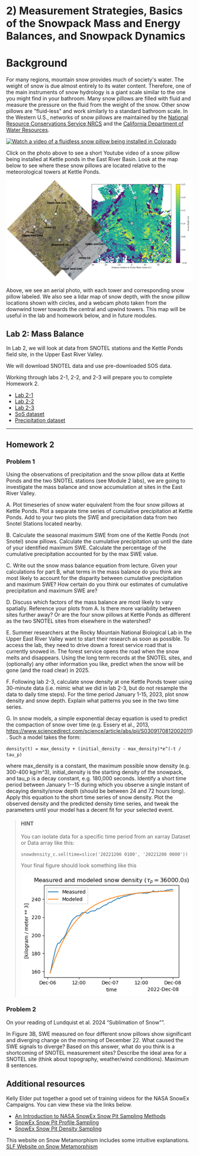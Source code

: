 # 2) Measurement Strategies, Basics of the Snowpack Mass and Energy Balances, and Snowpack Dynamics 

# Background

For many regions, mountain snow provides much of society's water.  The weight of snow is due almost entirely to its water content.  Therefore, one of the main instruments of snow hydrology is a giant scale similar to the one you might find in your bathroom.  Many snow pillows are filled with fluid and measure the pressure on the fluid from the weight of the snow. Other snow pillows are "fluid-less" and work similarly to a standard bathroom scale. In the Western U.S., networks of snow pillows are maintained by the [National Resource Conservations Service,NRCS](https://www.nrcs.usda.gov/wps/portal/wcc/home/quicklinks/imap) and the [California Department of Water Resources](https://cdec.water.ca.gov/snow/).

[![Watch a video of a fluidless snow pillow being installed in Colorado](https://img.youtube.com/vi/6Ivn666w5xo/default.jpg)](https://www.youtube.com/watch?v=6Ivn666w5xo)

Click on the photo above to see a short Youtube video of a snow pillow being installed at Kettle ponds in the East River Basin. Look at the map below to see where these snow pillows are located relative to the meteorological towers at Kettle Ponds.

![Here is a map of where the Kettle Ponds pillows are located](data/KettlePondsPillowlidarmap.png)

Above, we see an aerial photo, with each tower and corresponding snow pillow labeled.  We also see a lidar map of snow depth, with the snow pillow locations shown with circles, and a webcam photo taken from the downwind tower towards the central and upwind towers. This map will be useful in the lab and homework below, and in future modules.

## Lab 2: Mass Balance

In Lab 2, we will look at data from SNOTEL stations and the Kettle Ponds field site, in the Upper East River Valley. 

We will download SNOTEL data and use pre-downloaded SOS data. 

Working through labs 2-1, 2-2, and 2-3 will prepare you to complete Homework 2. 

* [Lab 2-1](lab2/lab2-1.ipynb)
* [Lab 2-2](lab2/lab2-2.ipynb)
* [Lab 2-3](lab2/lab2-3.ipynb)
* [SoS dataset](data/sos_full_dataset_30min.nc)
* [Precipitation dataset](data/kettle_ponds_precip.csv)

---

## Homework 2

### Problem 1

Using the observations of precipitation and the snow pillow data at Kettle Ponds and the two SNOTEL stations (see Module 2 labs), we are going to investigate the mass balance and snow accumulation at sites in the East River Valley.

A. Plot timeseries of snow water equivalent from the four snow pillows at Kettle Ponds. Plot a separate time series of cumulative precipitation at Kettle Ponds.  Add to your two plots the SWE and precipitation data from two Snotel Stations located nearby.

B. Calculate the seasonal maximum SWE from one of the Kettle Ponds (not Snotel) snow pillows. Calculate the cumulative precipitation up until the date of your identified maximum SWE. Calculate the percentage of the cumulative precipitation accounted for by the max SWE value.

C. Write out the snow mass balance equation from lecture.  Given your calculations for part B, what terms in the mass balance do you think are most likely to account for the disparity between cumulative precipitation and maximum SWE? How certain do you think our estimates of cumulative precipitation and maximum SWE are?

D. Discuss which factors of the mass balance are most likely to vary spatially. Reference your plots from A. Is there more variability between sites further away?  Or are the four snow pillows at Kettle Ponds as different as the two SNOTEL sites from elsewhere in the watershed?

E. Summer researchers at the Rocky Mountain National Biological Lab in the Upper East River Valley want to start their research as soon as possible. To access the lab, they need to drive down a forest service road that is currently snowed in.  The forest service opens the road when the snow melts and disappears. Using the long term records at the SNOTEL sites, and (optionally) any other information you like, predict when the snow will be gone (and the road clear) in 2025.

F. Following lab 2-3, calculate snow density at one Kettle Ponds tower using 30-minute data (i.e. mimic what we did in lab 2-3, but do not resample the data to daily time steps). For the time period January 1-15, 2023, plot snow density and snow depth. Explain what patterns you see in the two time series.

G. In snow models, a simple exponential decay equation is used to predict the compaction of snow over time (e.g. Essery et al., 2013, https://www.sciencedirect.com/science/article/abs/pii/S0309170812002011). Such a model takes the form:
```
density(t) = max_density + (initial_density - max_density)*e^(-t / tau_p)
```
where max_density is a constant, the maximum possible snow density (e.g. 300-400 kg/m^3), initial_density is the starting density of the snowpack, and tau_p is a decay constant, e.g. 180,000 seconds. 
Identify a short time period between January 1--15 during which you observe a single instant of decaying density/snow depth (should be between 24 and 72 hours long).
Apply this equation to the short time series of snow density.
Plot the observed density and the predicted density time series, and tweak the parameters until your model has a decent fit for your selected event.

> #### HINT
> You can isolate data for a specific time period from an xarray Dataset or Data array like this:
> ```
> snowdensity_c.sel(time=slice('20221206 0100', '20221208 0000'))
> ```
> Your final figure should look something like this 
> 
> ![Snow density, modeled + measured](data/snow_density_model_example.png)


### Problem 2
On your reading of Lundquist et al. 2024 “Sublimation of Snow””.

In Figure 3B, SWE measured on four different snow pillows show significant and diverging change on the morning of December 22. 
What caused the SWE signals to diverge? 
Based on this answer, what do you think is a shortcoming of SNOTEL measurement sites?
Describe the ideal area for a SNOTEL site (think about topography, weather/wind conditions).
Maximum 8 sentences. 


## Additional resources  
Kelly Elder put together a good set of training videos for the NASA SnowEx Campaigns.  You can view these via the links below.
* [An Introduction to NASA SnowEx Snow Pit Sampling Methods](https://www.youtube.com/embed/PCteYh66dEQ)
* [SnowEx Snow Pit Profile Sampling](https://www.youtube.com/embed/DEJvh5dZnpY)
* [SnowEx Snow Pit Density Sampling](https://www.youtube.com/embed/VtHj3ccu5A8)

This website on Snow Metamorphism includes some intuitive explanations.
[SLF Website on Snow Metamorphism](https://www.slf.ch/en/snow/snow-as-a-material/snow-metamorphism.html)
